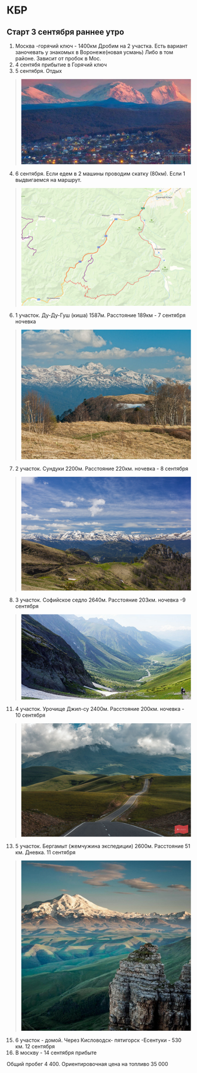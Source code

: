# КБР
## Старт 3 сентября раннее утро
1. Москва -горячий ключ - 1400км
	Дробим на 2 участка. Есть вариант заночевать у знакомых в Воронеже(новая усмань) Либо в том районе. Зависит от пробок в Мос.
2. 4 сентябя прибытие в Горячий ключ
3. 5 сентября. Отдых
>![PID 1](https://github.com/Smarzhic/Drive/blob/main/img/GK.jpg) 
4. 6 сентября. Если едем в 2 машины проводим скатку (80км). Если 1 выдвигаемся на маршрут.
>![PID 1](https://github.com/Smarzhic/Drive/blob/main/img/sk.png)
6. 1 участок. Ду-Ду-Гуш (киша) 1587м. Расстояние 189км - 7 сентября ночевка
>![PID 1](https://github.com/Smarzhic/Drive/blob/main/img/gush.jpg) 
7. 2 участок. Сундуки 2200м. Расстояние 220км. ночевка - 8 сентября
>![PID 1](https://github.com/Smarzhic/Drive/blob/main/img/sunduki.jpg)
8. 3 участок. Софийское седло 2640м. Расстояние 203км. ночевка -9 сентября
>![PID 1](https://github.com/Smarzhic/Drive/blob/main/img/sof.jpg)
11. 4 участок.  Урочище Джил-су 2400м. Расстояние 200км. ночевка - 10 сентября
>![PID 1](https://github.com/Smarzhic/Drive/blob/main/img/ds.jpg)
13. 5 участок. Бергамыт (жемчужина экспедиции) 2600м. Расстояние 51 км. Дневка. 11 сентября
>![PID 1](https://github.com/Smarzhic/Drive/blob/main/img/bermamyt2.jpg)
15. 6 участок  - домой. Через Кисловодск- пятигорск -Есентуки - 530 км.  12 сентября
16. В москву - 14 сентября прибыте


Общий пробег 4 400. Ориентировочная цена на топливо 35 000
